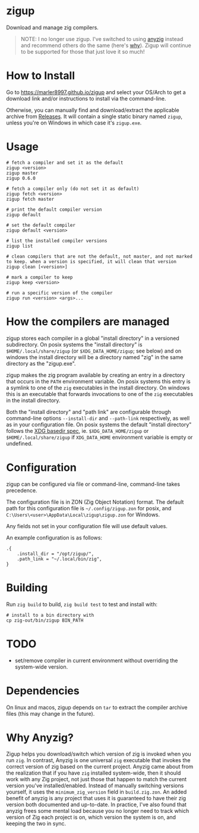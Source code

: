# zigup

Download and manage zig compilers.

> NOTE: I no longer use zigup. I've switched to using [anyzig](https://github.com/marler8997/anyzig) instead and recommend others do the same (here's [why](#why-anyzig)). Zigup will continue to be supported for those that just love it so much!

# How to Install

Go to https://marler8997.github.io/zigup and select your OS/Arch to get a download link and/or instructions to install via the command-line.

Otherwise, you can manually find and download/extract the applicable archive from [Releases](https://github.com/marler8997/zigup/releases). It will contain a single static binary named `zigup`, unless you're on Windows in which case it's `zigup.exe`.

# Usage

```
# fetch a compiler and set it as the default
zigup <version>
zigup master
zigup 0.6.0

# fetch a compiler only (do not set it as default)
zigup fetch <version>
zigup fetch master

# print the default compiler version
zigup default

# set the default compiler
zigup default <version>

# list the installed compiler versions
zigup list

# clean compilers that are not the default, not master, and not marked to keep. when a version is specified, it will clean that version
zigup clean [<version>]

# mark a compiler to keep
zigup keep <version>

# run a specific version of the compiler
zigup run <version> <args>...
```

# How the compilers are managed

zigup stores each compiler in a global "install directory" in a versioned subdirectory.  On posix systems the "install directory" is `$HOME/.local/share/zigup` (or `$XDG_DATA_HOME/zigup`; see below) and on windows the install directory will be a directory named "zig" in the same directory as the "zigup.exe".

zigup makes the zig program available by creating an entry in a directory that occurs in the `PATH` environment variable.  On posix systems this entry is a symlink to one of the `zig` executables in the install directory.  On windows this is an executable that forwards invocations to one of the `zig` executables in the install directory.

Both the "install directory" and "path link" are configurable through command-line options `--install-dir` and `--path-link` respectively, as well as in your configuration file. On posix systems the default "install directory" follows the [XDG basedir spec](https://specifications.freedesktop.org/basedir-spec/latest/#variables), ie. `$XDG_DATA_HOME/zigup` or `$HOME/.local/share/zigup` if `XDG_DATA_HOME` environment variable is empty or undefined.

# Configuration

zigup can be configured via file or command-line, command-line takes precedence.

The configuration file is in ZON (Zig Object Notation) format. The default path for this configuration file is `~/.config/zigup.zon` for posix, and `C:\Users\<user>\AppData\Local\zigup\zigup.zon` for Windows.

Any fields not set in your configuration file will use default values.

An example configuration is as follows:
```zig
.{
    .install_dir = "/opt/zigup/",
    .path_link = "~/.local/bin/zig",
}
```

# Building

Run `zig build` to build, `zig build test` to test and install with:
```
# install to a bin directory with
cp zig-out/bin/zigup BIN_PATH
```

# TODO

* set/remove compiler in current environment without overriding the system-wide version.

# Dependencies

On linux and macos, zigup depends on `tar` to extract the compiler archive files (this may change in the future).

# Why Anyzig?

Zigup helps you download/switch which version of zig is invoked when you run `zig`. In contrast, Anyzig is one universal `zig` executable that invokes the correct version of zig based on the current project. Anyzig came about from the realization that if you have `zig` installed system-wide, then it should work with any Zig project, not just those that happen to match the current version you've installed/enabled. Instead of manually switching versions yourself, it uses the `minimum_zig_version` field in `build.zig.zon`. An added benefit of anyzig is any project that uses it is guaranteed to have their zig version both documented and up-to-date. In practice, I've also found that anyzig frees some mental load because you no longer need to track which version of Zig each project is on, which version the system is on, and keeping the two in sync.
